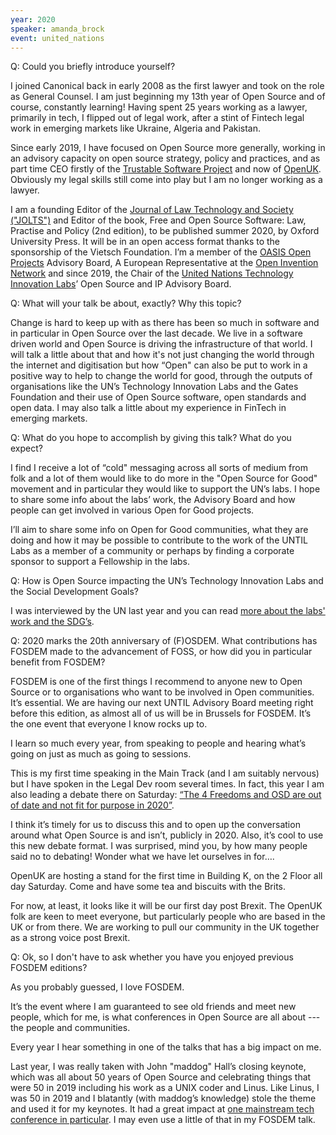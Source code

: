 ```yaml
---
year: 2020
speaker: amanda_brock 
event: united_nations
---
```


Q: Could you briefly introduce yourself?

I joined Canonical back in early 2008 as the first lawyer and took on the role as General Counsel. I am just beginning my 13th year of Open Source and of course, constantly learning! Having spent 25 years working as a lawyer, primarily in tech, I flipped out of legal work, after a stint of Fintech legal work in emerging markets like Ukraine, Algeria and Pakistan. 

Since early 2019, I have focused on Open Source more generally, working in an advisory capacity on open source strategy, policy and practices, and as part time CEO firstly of the [Trustable Software Project](https://trustable.gitlab.io/) and now of [OpenUK](https://openuk.uk/).  Obviously my legal skills still come into play but I am no longer working as a lawyer. 

I am a founding Editor of the [Journal of Law Technology and Society ("JOLTS")](https://jolts.world) and Editor of the book, Free and Open Source Software: Law, Practise and Policy (2nd edition), to be published summer 2020, by Oxford University Press. It will be in an open access format thanks to the sponsorship of the Vietsch Foundation. I’m a member of the [OASIS Open Projects](https://oasis-open-projects.org/) Advisory Board, A European Representative at the [Open Invention Network](https://www.openinventionnetwork.com/) and since 2019, the Chair of the [United Nations Technology Innovation Labs](https://until.un.org/)’ Open Source and IP Advisory Board.

Q: What will your talk be about, exactly? Why this topic?

Change is hard to keep up with as there has been so much in software and in particular in Open Source over the last decade. We live in a software driven world and Open Source is driving the infrastructure of that world. I will talk a little about that and how it's not just changing the world through the internet and digitisation but how “Open" can also be put to work in a positive way to help to change the world for good, through the outputs of organisations like the UN’s Technology Innovation Labs and the Gates Foundation and their use of Open Source software, open standards and open data. I may also talk a little about my experience in FinTech in emerging markets.

Q: What do you hope to accomplish by giving this talk? What do you expect?

I find I receive a lot of “cold" messaging across all sorts of medium from folk and a lot of them would like to do more in the "Open Source for Good" movement and in particular they would like to support the UN’s labs. I hope to share some info about the labs’ work, the Advisory Board and how people can get involved in various Open for Good projects. 

I’ll aim to share some info on Open for Good communities, what they are doing and how it may be possible to contribute to the work of the UNTIL Labs as a member of a community or perhaps by finding a corporate sponsor to support a Fellowship in the labs. 

Q: How is Open Source impacting the UN’s Technology Innovation Labs and the Social Development Goals?

I was interviewed by the UN last year and you can read [more about the labs' work and the SDG’s](https://until.un.org/news/open-source-codes-and-challenge-sdgs-until-interview-amanda-brock).

Q: 2020 marks the 20th anniversary of (F)OSDEM. What contributions has FOSDEM made to the advancement of FOSS, or how did you in particular benefit from FOSDEM?

FOSDEM is one of the first things I recommend to anyone new to Open Source or to organisations who want to be involved in Open communities. It’s essential.  We are having our next UNTIL Advisory Board meeting right before this edition, as almost all of us will be in Brussels for FOSDEM. It’s the one event that everyone I know rocks up to. 

I learn so much every year, from speaking to people and hearing what’s going on just as much as going to sessions. 

This is my first time speaking in the Main Track (and I am suitably nervous) but I have spoken in the Legal Dev room several times. In fact, this year I am also leading a debate there on Saturday: [“The 4 Freedoms and OSD are out of date and not fit for purpose in 2020”](page:/schedule/event/debate_fsd_osd_irrelevant/). 

I think it’s timely for us to discuss this and to open up the conversation around what Open Source is and isn’t, publicly in 2020. Also, it’s cool to use this new debate format. I was surprised, mind you, by how many people said no to debating! Wonder what we have let ourselves in for….

OpenUK are hosting a stand for the first time in Building K, on the 2 Floor all day Saturday. Come and have some tea and biscuits with the Brits. 

For now, at least, it looks like it will be our first day post Brexit. The OpenUK folk are keen to meet everyone, but particularly people who are based in the UK or from there. We are working to pull our community in the UK together as a strong voice post Brexit. 

Q: Ok, so I don't have to ask whether you have you enjoyed previous FOSDEM editions?

As you probably guessed, I love FOSDEM. 

It’s the event where I am guaranteed to see old friends and meet new people, which for me, is what conferences in Open Source are all about --- the people and communities. 

Every year I hear something in one of the talks that has a big impact on me.  

Last year, I was really taken with John "maddog" Hall’s closing keynote, which was all about 50 years of Open Source and celebrating things that were 50 in 2019 including his work as a UNIX coder and Linus. Like Linus, I was 50 in 2019 and I blatantly (with maddog’s knowledge) stole the theme and used it for my keynotes. It had a great impact at [one mainstream tech conference in particular](https://www.information-age.com/future-innovation-collaboration-123485442/). I may even use a little of that in my FOSDEM talk.


